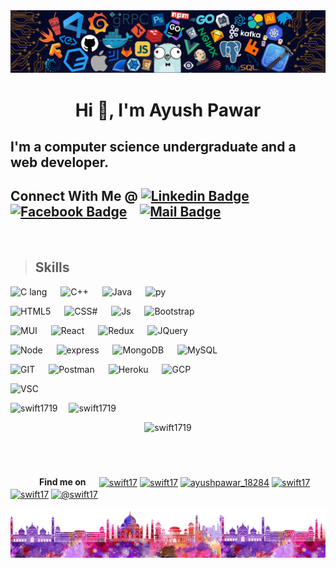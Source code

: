 <img src="./media/header_.png">

<h1 align="center">Hi 👋, I'm Ayush Pawar</h1>
<h2>I'm a computer science undergraduate and a web developer.</h2>

 ## Connect With Me @ [![Linkedin Badge](https://img.shields.io/badge/--0e76a8?style=flat&logo=linkedin&logoColor=white)](https://www.linkedin.cm/in/ayush-p-959701111/)&emsp;[![Facebook Badge](https://img.shields.io/badge/--1877F2?style=flat&logo=facebook&logoColor=white)](https://www.facebook.com/mighty.ap.1501)&emsp;[![Mail Badge](https://img.shields.io/badge/--c0392b?style=flat&logo=gmail&logoColor=white)](mailto:ayushpawar1501@gmail.com)
<br/>

<!-- TODO: Add last video link -->


> ## Skills
![C lang](https://img.shields.io/badge/C-00599C?style=for-the-badge&logo=c&logoColor=white) &emsp;
![C++](https://img.shields.io/badge/C%2B%2B-00599C?style=for-the-badge&logo=c%2B%2B&logoColor=white) &emsp;
![Java](https://img.shields.io/badge/Java-ED8B00?style=for-the-badge&logo=java&logoColor=white) &emsp;
![py](https://img.shields.io/badge/Python-14354C?style=for-the-badge&logo=python&logoColor=white)

![HTML5](https://img.shields.io/badge/HTML5-E34F26?style=for-the-badge&logo=html5&logoColor=white) &emsp;
![CSS#](https://img.shields.io/badge/CSS3-1572B6?style=for-the-badge&logo=css3&logoColor=white) &emsp;
![Js](https://img.shields.io/badge/JavaScript-F7DF1E?style=for-the-badge&logo=javascript&logoColor=black) &emsp; 
![Bootstrap](https://img.shields.io/badge/Bootstrap-563D7C?style=for-the-badge&logo=bootstrap&logoColor=white) 

![MUI](https://img.shields.io/badge/Material--UI-0081CB?style=for-the-badge&logo=material-ui&logoColor=white) &emsp;
![React](https://img.shields.io/badge/React-20232A?style=for-the-badge&logo=react&logoColor=61DAFB)
&emsp;
![Redux](https://img.shields.io/badge/Redux-593D88?style=for-the-badge&logo=redux&logoColor=white) &emsp;
![JQuery](https://img.shields.io/badge/jQuery-0769AD?style=for-the-badge&logo=jquery&logoColor=white) 

![Node](https://img.shields.io/badge/Node.js-43853D?style=for-the-badge&logo=node.js&logoColor=white) &emsp;
![express](https://img.shields.io/badge/Express.js-000000?style=for-the-badge&logo=express&logoColor=white) &emsp;
![MongoDB](https://img.shields.io/badge/MongoDB-4EA94B?style=for-the-badge&logo=mongodb&logoColor=white) &emsp;
![MySQL](https://img.shields.io/badge/MySQL-00000F?style=for-the-badge&logo=mysql&logoColor=white)

![GIT](https://img.shields.io/badge/Git-F05032?style=for-the-badge&logo=git&logoColor=white) &emsp;
![Postman](https://img.shields.io/badge/Postman-FF6C37?style=for-the-badge&logo=Postman&logoColor=white) &emsp;
![Heroku](https://img.shields.io/badge/Heroku-430098?style=for-the-badge&logo=heroku&logoColor=white) &emsp;
![GCP](https://img.shields.io/badge/Google_Cloud-4285F4?style=for-the-badge&logo=google-cloud&logoColor=white)

![VSC](https://img.shields.io/badge/Visual_Studio_Code-0078D4?style=for-the-badge&logo=visual%20studio%20code&logoColor=white)

<p align="left">
<img  src="https://github-readme-stats.vercel.app/api/top-langs?username=swift1719&show_icons=true&locale=en&layout=compact&theme=tokyonight" width="250" alt="swift1719" />&emsp;
<img src="https://github-readme-stats.vercel.app/api?username=swift1719&show_icons=true&theme=tokyonight&locale=en" width="300" alt="swift1719" />
</p>
<p align="center">
<img  src="https://github-readme-streak-stats.herokuapp.com/?user=swift1719&theme=tokyonight" widht="250" height="150" alt="swift1719" />
</p>
 
<br/>

 __<h1></h1>__
&emsp;&emsp;&emsp; <span><strong>Find me on </strong></span>&emsp;
<a href="https://dev.to/swift17" target="blank"><img align="center" src="https://cdn.jsdelivr.net/npm/simple-icons@3.0.1/icons/dev-dot-to.svg" alt="swift17" height="30" width="40" /></a>
<a href="https://www.codechef.com/users/swift17" target="blank"><img align="center" src="https://cdn.jsdelivr.net/npm/simple-icons@3.1.0/icons/codechef.svg" alt="swift17" height="30" width="40" /></a>
<a href="https://www.hackerrank.com/ayushpawar_18284" target="blank"><img align="center" src="https://cdn.jsdelivr.net/npm/simple-icons@3.0.1/icons/hackerrank.svg" alt="ayushpawar_18284" height="30" width="40" /></a>
<a href="https://codeforces.com/profile/swift17" target="blank"><img align="center" src="https://cdn.jsdelivr.net/npm/simple-icons@3.0.1/icons/codeforces.svg" alt="swift17" height="30" width="40" /></a>
<a href="https://www.leetcode.com/swift17" target="blank"><img align="center" src="https://cdn.jsdelivr.net/npm/simple-icons@3.0.1/icons/leetcode.svg" alt="swift17" height="30" width="40" /></a>
<a href="https://www.hackerearth.com/@swift17" target="blank"><img align="center" src="https://cdn.jsdelivr.net/npm/simple-icons@3.0.1/icons/hackerearth.svg" alt="@swift17" height="30" width="40" /></a>

<img src="./media/footer.png">